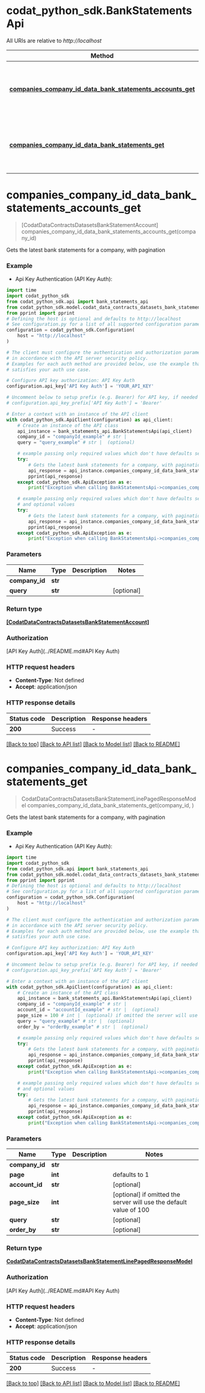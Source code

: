 # codat_python_sdk.BankStatementsApi

All URIs are relative to *http://localhost*

Method | HTTP request | Description
------------- | ------------- | -------------
[**companies_company_id_data_bank_statements_accounts_get**](BankStatementsApi.md#companies_company_id_data_bank_statements_accounts_get) | **GET** /companies/{companyId}/data/bankStatements/accounts | Gets the latest bank statements for a company, with pagination
[**companies_company_id_data_bank_statements_get**](BankStatementsApi.md#companies_company_id_data_bank_statements_get) | **GET** /companies/{companyId}/data/bankStatements | Gets the latest bank statements for a company, with pagination


# **companies_company_id_data_bank_statements_accounts_get**
> [CodatDataContractsDatasetsBankStatementAccount] companies_company_id_data_bank_statements_accounts_get(company_id)

Gets the latest bank statements for a company, with pagination

### Example

* Api Key Authentication (API Key Auth):
```python
import time
import codat_python_sdk
from codat_python_sdk.api import bank_statements_api
from codat_python_sdk.model.codat_data_contracts_datasets_bank_statement_account import CodatDataContractsDatasetsBankStatementAccount
from pprint import pprint
# Defining the host is optional and defaults to http://localhost
# See configuration.py for a list of all supported configuration parameters.
configuration = codat_python_sdk.Configuration(
    host = "http://localhost"
)

# The client must configure the authentication and authorization parameters
# in accordance with the API server security policy.
# Examples for each auth method are provided below, use the example that
# satisfies your auth use case.

# Configure API key authorization: API Key Auth
configuration.api_key['API Key Auth'] = 'YOUR_API_KEY'

# Uncomment below to setup prefix (e.g. Bearer) for API key, if needed
# configuration.api_key_prefix['API Key Auth'] = 'Bearer'

# Enter a context with an instance of the API client
with codat_python_sdk.ApiClient(configuration) as api_client:
    # Create an instance of the API class
    api_instance = bank_statements_api.BankStatementsApi(api_client)
    company_id = "companyId_example" # str | 
    query = "query_example" # str |  (optional)

    # example passing only required values which don't have defaults set
    try:
        # Gets the latest bank statements for a company, with pagination
        api_response = api_instance.companies_company_id_data_bank_statements_accounts_get(company_id)
        pprint(api_response)
    except codat_python_sdk.ApiException as e:
        print("Exception when calling BankStatementsApi->companies_company_id_data_bank_statements_accounts_get: %s\n" % e)

    # example passing only required values which don't have defaults set
    # and optional values
    try:
        # Gets the latest bank statements for a company, with pagination
        api_response = api_instance.companies_company_id_data_bank_statements_accounts_get(company_id, query=query)
        pprint(api_response)
    except codat_python_sdk.ApiException as e:
        print("Exception when calling BankStatementsApi->companies_company_id_data_bank_statements_accounts_get: %s\n" % e)
```


### Parameters

Name | Type | Description  | Notes
------------- | ------------- | ------------- | -------------
 **company_id** | **str**|  |
 **query** | **str**|  | [optional]

### Return type

[**[CodatDataContractsDatasetsBankStatementAccount]**](CodatDataContractsDatasetsBankStatementAccount.md)

### Authorization

[API Key Auth](../README.md#API Key Auth)

### HTTP request headers

 - **Content-Type**: Not defined
 - **Accept**: application/json


### HTTP response details
| Status code | Description | Response headers |
|-------------|-------------|------------------|
**200** | Success |  -  |

[[Back to top]](#) [[Back to API list]](../README.md#documentation-for-api-endpoints) [[Back to Model list]](../README.md#documentation-for-models) [[Back to README]](../README.md)

# **companies_company_id_data_bank_statements_get**
> CodatDataContractsDatasetsBankStatementLinePagedResponseModel companies_company_id_data_bank_statements_get(company_id, )

Gets the latest bank statements for a company, with pagination

### Example

* Api Key Authentication (API Key Auth):
```python
import time
import codat_python_sdk
from codat_python_sdk.api import bank_statements_api
from codat_python_sdk.model.codat_data_contracts_datasets_bank_statement_line_paged_response_model import CodatDataContractsDatasetsBankStatementLinePagedResponseModel
from pprint import pprint
# Defining the host is optional and defaults to http://localhost
# See configuration.py for a list of all supported configuration parameters.
configuration = codat_python_sdk.Configuration(
    host = "http://localhost"
)

# The client must configure the authentication and authorization parameters
# in accordance with the API server security policy.
# Examples for each auth method are provided below, use the example that
# satisfies your auth use case.

# Configure API key authorization: API Key Auth
configuration.api_key['API Key Auth'] = 'YOUR_API_KEY'

# Uncomment below to setup prefix (e.g. Bearer) for API key, if needed
# configuration.api_key_prefix['API Key Auth'] = 'Bearer'

# Enter a context with an instance of the API client
with codat_python_sdk.ApiClient(configuration) as api_client:
    # Create an instance of the API class
    api_instance = bank_statements_api.BankStatementsApi(api_client)
    company_id = "companyId_example" # str | 
    account_id = "accountId_example" # str |  (optional)
    page_size = 100 # int |  (optional) if omitted the server will use the default value of 100
    query = "query_example" # str |  (optional)
    order_by = "orderBy_example" # str |  (optional)

    # example passing only required values which don't have defaults set
    try:
        # Gets the latest bank statements for a company, with pagination
        api_response = api_instance.companies_company_id_data_bank_statements_get(company_id, )
        pprint(api_response)
    except codat_python_sdk.ApiException as e:
        print("Exception when calling BankStatementsApi->companies_company_id_data_bank_statements_get: %s\n" % e)

    # example passing only required values which don't have defaults set
    # and optional values
    try:
        # Gets the latest bank statements for a company, with pagination
        api_response = api_instance.companies_company_id_data_bank_statements_get(company_id, account_id=account_id, page_size=page_size, query=query, order_by=order_by)
        pprint(api_response)
    except codat_python_sdk.ApiException as e:
        print("Exception when calling BankStatementsApi->companies_company_id_data_bank_statements_get: %s\n" % e)
```


### Parameters

Name | Type | Description  | Notes
------------- | ------------- | ------------- | -------------
 **company_id** | **str**|  |
 **page** | **int**|  | defaults to 1
 **account_id** | **str**|  | [optional]
 **page_size** | **int**|  | [optional] if omitted the server will use the default value of 100
 **query** | **str**|  | [optional]
 **order_by** | **str**|  | [optional]

### Return type

[**CodatDataContractsDatasetsBankStatementLinePagedResponseModel**](CodatDataContractsDatasetsBankStatementLinePagedResponseModel.md)

### Authorization

[API Key Auth](../README.md#API Key Auth)

### HTTP request headers

 - **Content-Type**: Not defined
 - **Accept**: application/json


### HTTP response details
| Status code | Description | Response headers |
|-------------|-------------|------------------|
**200** | Success |  -  |

[[Back to top]](#) [[Back to API list]](../README.md#documentation-for-api-endpoints) [[Back to Model list]](../README.md#documentation-for-models) [[Back to README]](../README.md)

